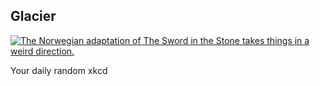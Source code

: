 ## Glacier
[![The Norwegian adaptation of The Sword in the Stone takes things in a weird direction.](https://imgs.xkcd.com/comics/glacier.png)](https://xkcd.com/2164/ "The Norwegian adaptation of The Sword in the Stone takes things in a weird direction.")

Your daily random xkcd
